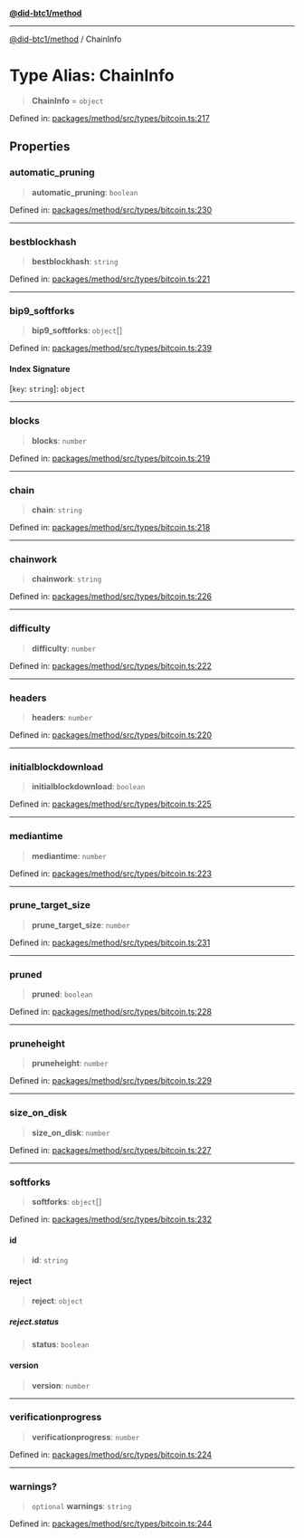 [**@did-btc1/method**](../README.md)

***

[@did-btc1/method](../globals.md) / ChainInfo

# Type Alias: ChainInfo

> **ChainInfo** = `object`

Defined in: [packages/method/src/types/bitcoin.ts:217](https://github.com/dcdpr/did-btc1-js/blob/4ab6f9915d95beed9bc633644c9db1539395f512/packages/method/src/types/bitcoin.ts#L217)

## Properties

### automatic\_pruning

> **automatic\_pruning**: `boolean`

Defined in: [packages/method/src/types/bitcoin.ts:230](https://github.com/dcdpr/did-btc1-js/blob/4ab6f9915d95beed9bc633644c9db1539395f512/packages/method/src/types/bitcoin.ts#L230)

***

### bestblockhash

> **bestblockhash**: `string`

Defined in: [packages/method/src/types/bitcoin.ts:221](https://github.com/dcdpr/did-btc1-js/blob/4ab6f9915d95beed9bc633644c9db1539395f512/packages/method/src/types/bitcoin.ts#L221)

***

### bip9\_softforks

> **bip9\_softforks**: `object`[]

Defined in: [packages/method/src/types/bitcoin.ts:239](https://github.com/dcdpr/did-btc1-js/blob/4ab6f9915d95beed9bc633644c9db1539395f512/packages/method/src/types/bitcoin.ts#L239)

#### Index Signature

\[`key`: `string`\]: `object`

***

### blocks

> **blocks**: `number`

Defined in: [packages/method/src/types/bitcoin.ts:219](https://github.com/dcdpr/did-btc1-js/blob/4ab6f9915d95beed9bc633644c9db1539395f512/packages/method/src/types/bitcoin.ts#L219)

***

### chain

> **chain**: `string`

Defined in: [packages/method/src/types/bitcoin.ts:218](https://github.com/dcdpr/did-btc1-js/blob/4ab6f9915d95beed9bc633644c9db1539395f512/packages/method/src/types/bitcoin.ts#L218)

***

### chainwork

> **chainwork**: `string`

Defined in: [packages/method/src/types/bitcoin.ts:226](https://github.com/dcdpr/did-btc1-js/blob/4ab6f9915d95beed9bc633644c9db1539395f512/packages/method/src/types/bitcoin.ts#L226)

***

### difficulty

> **difficulty**: `number`

Defined in: [packages/method/src/types/bitcoin.ts:222](https://github.com/dcdpr/did-btc1-js/blob/4ab6f9915d95beed9bc633644c9db1539395f512/packages/method/src/types/bitcoin.ts#L222)

***

### headers

> **headers**: `number`

Defined in: [packages/method/src/types/bitcoin.ts:220](https://github.com/dcdpr/did-btc1-js/blob/4ab6f9915d95beed9bc633644c9db1539395f512/packages/method/src/types/bitcoin.ts#L220)

***

### initialblockdownload

> **initialblockdownload**: `boolean`

Defined in: [packages/method/src/types/bitcoin.ts:225](https://github.com/dcdpr/did-btc1-js/blob/4ab6f9915d95beed9bc633644c9db1539395f512/packages/method/src/types/bitcoin.ts#L225)

***

### mediantime

> **mediantime**: `number`

Defined in: [packages/method/src/types/bitcoin.ts:223](https://github.com/dcdpr/did-btc1-js/blob/4ab6f9915d95beed9bc633644c9db1539395f512/packages/method/src/types/bitcoin.ts#L223)

***

### prune\_target\_size

> **prune\_target\_size**: `number`

Defined in: [packages/method/src/types/bitcoin.ts:231](https://github.com/dcdpr/did-btc1-js/blob/4ab6f9915d95beed9bc633644c9db1539395f512/packages/method/src/types/bitcoin.ts#L231)

***

### pruned

> **pruned**: `boolean`

Defined in: [packages/method/src/types/bitcoin.ts:228](https://github.com/dcdpr/did-btc1-js/blob/4ab6f9915d95beed9bc633644c9db1539395f512/packages/method/src/types/bitcoin.ts#L228)

***

### pruneheight

> **pruneheight**: `number`

Defined in: [packages/method/src/types/bitcoin.ts:229](https://github.com/dcdpr/did-btc1-js/blob/4ab6f9915d95beed9bc633644c9db1539395f512/packages/method/src/types/bitcoin.ts#L229)

***

### size\_on\_disk

> **size\_on\_disk**: `number`

Defined in: [packages/method/src/types/bitcoin.ts:227](https://github.com/dcdpr/did-btc1-js/blob/4ab6f9915d95beed9bc633644c9db1539395f512/packages/method/src/types/bitcoin.ts#L227)

***

### softforks

> **softforks**: `object`[]

Defined in: [packages/method/src/types/bitcoin.ts:232](https://github.com/dcdpr/did-btc1-js/blob/4ab6f9915d95beed9bc633644c9db1539395f512/packages/method/src/types/bitcoin.ts#L232)

#### id

> **id**: `string`

#### reject

> **reject**: `object`

##### reject.status

> **status**: `boolean`

#### version

> **version**: `number`

***

### verificationprogress

> **verificationprogress**: `number`

Defined in: [packages/method/src/types/bitcoin.ts:224](https://github.com/dcdpr/did-btc1-js/blob/4ab6f9915d95beed9bc633644c9db1539395f512/packages/method/src/types/bitcoin.ts#L224)

***

### warnings?

> `optional` **warnings**: `string`

Defined in: [packages/method/src/types/bitcoin.ts:244](https://github.com/dcdpr/did-btc1-js/blob/4ab6f9915d95beed9bc633644c9db1539395f512/packages/method/src/types/bitcoin.ts#L244)
